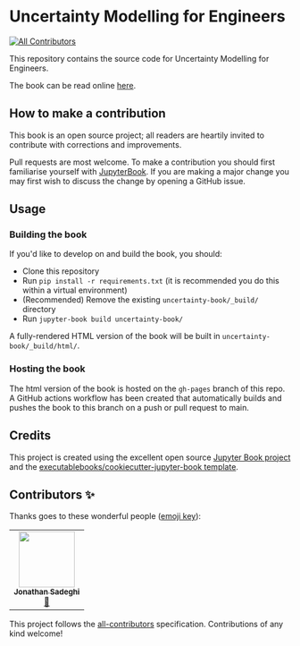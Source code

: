 # Uncertainty Modelling for Engineers
<!-- ALL-CONTRIBUTORS-BADGE:START - Do not remove or modify this section -->
[![All Contributors](https://img.shields.io/badge/all_contributors-1-orange.svg?style=flat-square)](#contributors-)
<!-- ALL-CONTRIBUTORS-BADGE:END -->

This repository contains the source code for Uncertainty Modelling for Engineers.

The book can be read online [here](https://uncertainty-for-engineers.github.io/uncertainty-modelling-for-engineers/).

## How to make a contribution

This book is an open source project; all readers are heartily invited to contribute with corrections and improvements.

Pull requests are most welcome.
To make a contribution you should first familiarise yourself with [JupyterBook](https://jupyterbook.org).
If you are making a major change you may first wish to discuss the change by opening a GitHub issue.

## Usage

### Building the book

If you'd like to develop on and build the book, you should:

- Clone this repository
- Run `pip install -r requirements.txt` (it is recommended you do this within a virtual environment)
- (Recommended) Remove the existing `uncertainty-book/_build/` directory
- Run `jupyter-book build uncertainty-book/`

A fully-rendered HTML version of the book will be built in `uncertainty-book/_build/html/`.

### Hosting the book

The html version of the book is hosted on the `gh-pages` branch of this repo. A GitHub actions workflow has been created that automatically builds and pushes the book to this branch on a push or pull request to main.

## Credits

This project is created using the excellent open source [Jupyter Book project](https://jupyterbook.org/) and the [executablebooks/cookiecutter-jupyter-book template](https://github.com/executablebooks/cookiecutter-jupyter-book).

## Contributors ✨

Thanks goes to these wonderful people ([emoji key](https://allcontributors.org/docs/en/emoji-key)):

<!-- ALL-CONTRIBUTORS-LIST:START - Do not remove or modify this section -->
<!-- prettier-ignore-start -->
<!-- markdownlint-disable -->
<table>
  <tr>
    <td align="center"><a href="https://jcsadeghi.github.io/"><img src="https://avatars.githubusercontent.com/u/23333857?v=4?s=100" width="100px;" alt=""/><br /><sub><b>Jonathan Sadeghi</b></sub></a><br /><a href="https://github.com/uncertainty-for-engineers/uncertainty-modelling-for-engineers/commits?author=JCSadeghi" title="Documentation">📖</a></td>
  </tr>
</table>

<!-- markdownlint-restore -->
<!-- prettier-ignore-end -->

<!-- ALL-CONTRIBUTORS-LIST:END -->

This project follows the [all-contributors](https://github.com/all-contributors/all-contributors) specification. Contributions of any kind welcome!
